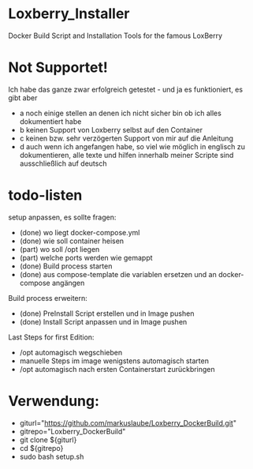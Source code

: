 # Loxberry_Installer
Docker Build Script and Installation Tools for the famous LoxBerry

# Not Supportet!
Ich habe das ganze zwar erfolgreich getestet - und ja es funktioniert, es gibt aber
 - a noch einige stellen an denen ich nicht sicher bin ob ich alles dokumentiert habe
 - b keinen Support von Loxberry selbst auf den Container
 - c keinen bzw. sehr verzögerten Support von mir auf die Anleitung
 - d auch wenn ich angefangen habe, so viel wie möglich in englisch zu dokumentieren, alle texte und hilfen innerhalb meiner Scripte sind ausschließlich auf deutsch 

# todo-listen
setup anpassen, es sollte fragen:
- (done) wo liegt docker-compose.yml
- (done) wie soll container heisen
- (part) wo soll /opt liegen
- (part) welche ports werden wie gemappt
- (done) Build process starten 
- (done) aus compose-template die variablen ersetzen und an docker-compose angängen

Build process erweitern:
- (done) PreInstall Script erstellen und in Image pushen
- (done) Install Script anpassen und in Image pushen

Last Steps for first Edition:
- /opt automagisch wegschieben
- manuelle Steps im image wenigstens automagisch starten
- /opt automagisch nach ersten Containerstart zurückbringen

# Verwendung:
- giturl="https://github.com/markuslaube/Loxberry_DockerBuild.git"
- gitrepo="Loxberry_DockerBuild"
- git clone ${giturl}
- cd ${gitrepo}
- sudo bash setup.sh
